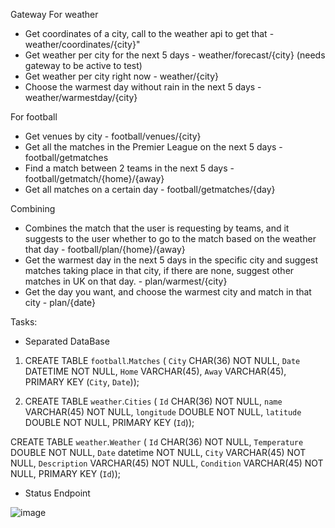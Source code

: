 Gateway
For weather 
- Get coordinates of a city, call to the weather api to get 			      that - weather/coordinates/{city}"
- Get weather per city for the next 5 days - weather/forecast/{city}  (needs gateway to be active to test)
- Get weather per city right now - weather/{city} 
- Choose the warmest day without rain in the next 5 days - weather/warmestday/{city}

For football
- Get venues by city - football/venues/{city}
- Get all the matches in the Premier League on the next 5 days - football/getmatches
- Find a match between 2 teams in the next 5 days - football/getmatch/{home}/{away} 
- Get all matches on a certain day - football/getmatches/{day}
  
Combining 
- Combines the match that the user is requesting by teams, and it suggests to the user whether to go to the match based on the weather that day - football/plan/{home}/{away}
- Get the warmest day in the next 5 days in the specific city and suggest matches taking place in that city, if there are none, suggest other matches in UK on that day. - plan/warmest/{city}
- Get the day you want, and choose the warmest city and match in that city - plan/{date}

Tasks:

- Separated DataBase

1. CREATE TABLE `football`.`Matches` (
  `City` CHAR(36) NOT NULL,
  `Date` DATETIME NOT NULL,
  `Home` VARCHAR(45),
  `Away` VARCHAR(45),
  PRIMARY KEY (`City`, `Date`));

2. CREATE TABLE `weather`.`Cities` (
  `Id` CHAR(36) NOT NULL,
  `name` VARCHAR(45) NOT NULL,
  `longitude` DOUBLE NOT NULL,
  `latitude` DOUBLE NOT NULL,
  PRIMARY KEY (`Id`));

CREATE TABLE `weather`.`Weather` (
  `Id` CHAR(36) NOT NULL,
  `Temperature` DOUBLE NOT NULL,
  `Date` datetime NOT NULL,
  `City` VARCHAR(45) NOT NULL,
  `Description` VARCHAR(45) NOT NULL,
  `Condition` VARCHAR(45) NOT NULL,
  PRIMARY KEY (`Id`));


  - Status Endpoint
    
![image](https://github.com/Catalin-Tin/Gateway/assets/91093455/3c722d69-eb4b-4139-bd31-c91fc6fc8876)

